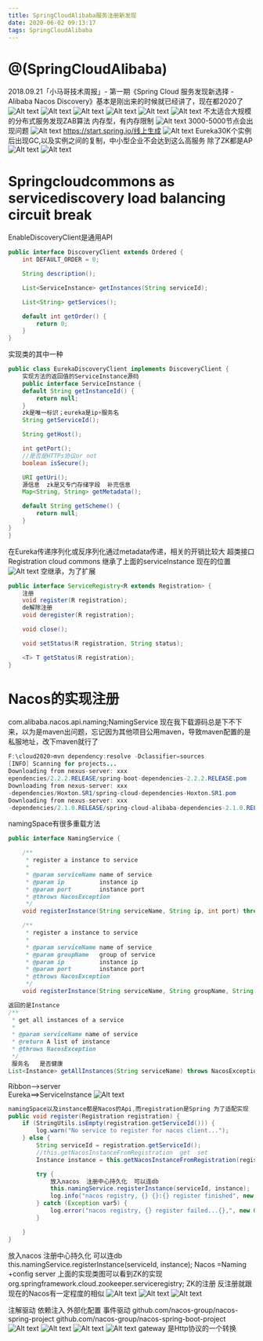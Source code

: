 ```yaml
---
title: SpringCloudAlibaba服务注册新发现
date: 2020-06-02 09:13:17
tags: SpringCloudAlibaba
---
```


# @(SpringCloudAlibaba)
2018.09.21「小马哥技术周报」- 第一期《Spring Cloud 服务发现新选择 - Alibaba Nacos Discovery》基本是刚出来的时候就已经讲了，现在都2020了
![Alt text](http://47.105.116.133:8080/upload/1.png)
![Alt text](http://47.105.116.133:8080/upload/2.png)
![Alt text](http://47.105.116.133:8080/upload/3.png)
![Alt text](http://47.105.116.133:8080/upload/6.png)
![Alt text](http://47.105.116.133:8080/upload/4.png)
![Alt text](http://47.105.116.133:8080/upload/5.png)
不太适合大规模的分布式服务发现ZAB算法
内存型，有内存限制
![Alt text](http://47.105.116.133:8080/upload/7.png)
3000-5000节点会出现问题
![Alt text](http://47.105.116.133:8080/upload/8.png)
https://start.spring.io/线上生成
![Alt text](http://47.105.116.133:8080/upload/9.png)
Eureka30K个实例后出现GC,以及实例之间的复制，中小型企业不会达到这么高服务
除了ZK都是AP
![Alt text](http://47.105.116.133:8080/upload/10.png)
![Alt text](http://47.105.116.133:8080/upload/11.png)

# Springcloudcommons as servicediscovery load balancing  circuit break
EnableDiscoveryClient是通用API

```java
public interface DiscoveryClient extends Ordered {
    int DEFAULT_ORDER = 0;

    String description();

    List<ServiceInstance> getInstances(String serviceId);

    List<String> getServices();

    default int getOrder() {
        return 0;
    }
}
```
实现类的其中一种
```java
public class EurekaDiscoveryClient implements DiscoveryClient {
    实现方法的返回值的ServiceInstance源码
    public interface ServiceInstance {
    default String getInstanceId() {
        return null;
    }
    zk是唯一标识；eureka是ip+服务名
    String getServiceId();

    String getHost();

    int getPort();
    //是否是HTTPs协议or not
    boolean isSecure();

    URI getUri();
    源信息  zk是又专门存储字段  补充信息
    Map<String, String> getMetadata();

    default String getScheme() {
        return null;
    }
}
}
```
在Eureka传递序列化或反序列化通过metadata传递，相关的开销比较大
超类接口Registration  cloud commons 继承了上面的serviceInstance
现在的位置
![Alt text](http://47.105.116.133:8080/upload/12.png)
空继承，为了扩展
```java
public interface ServiceRegistry<R extends Registration> {
    注册
    void register(R registration);
    de解除注册
    void deregister(R registration);

    void close();

    void setStatus(R registration, String status);

    <T> T getStatus(R registration);
}
```
# Nacos的实现注册
 com.alibaba.nacos.api.naming;NamingService
现在我下载源码总是下不下来，以为是maven出问题，忘记因为其他项目公用maven，导致maven配置的是私服地址，改下maven就行了
```java
F:\cloud2020>mvn dependency:resolve -Dclassifier=sources
[INFO] Scanning for projects...
Downloading from nexus-server: xxx
ependencies/2.2.2.RELEASE/spring-boot-dependencies-2.2.2.RELEASE.pom
Downloading from nexus-server: xxx
-dependencies/Hoxton.SR1/spring-cloud-dependencies-Hoxton.SR1.pom
Downloading from nexus-server: xxx
-dependencies/2.1.0.RELEASE/spring-cloud-alibaba-dependencies-2.1.0.RELEASE.pom
```
namingSpace有很多重载方法
```java
public interface NamingService {

    /**
     * register a instance to service
     *
     * @param serviceName name of service
     * @param ip          instance ip
     * @param port        instance port
     * @throws NacosException
     */
    void registerInstance(String serviceName, String ip, int port) throws NacosException;

    /**
     * register a instance to service
     *
     * @param serviceName name of service
     * @param groupName   group of service
     * @param ip          instance ip
     * @param port        instance port
     * @throws NacosException
     */
    void registerInstance(String serviceName, String groupName, String ip, int port) throws NacosException;

返回的是Instance
/**
 * get all instances of a service
 *
 * @param serviceName name of service
 * @return A list of instance
 * @throws NacosException
 */
 服务名   是否健康
List<Instance> getAllInstances(String serviceName) throws NacosException;
```
Ribbon-->server  
Eureka==>ServiceInstance
![Alt text](http://47.105.116.133:8080/upload/13.png)
```java
namingSpace以及instance都是Nacos的Api,而registration是Spring 为了适配实现
public void register(Registration registration) {
    if (StringUtils.isEmpty(registration.getServiceId())) {
        log.warn("No service to register for nacos client...");
    } else {
        String serviceId = registration.getServiceId();
        //this.getNacosInstanceFromRegistration  get  set
        Instance instance = this.getNacosInstanceFromRegistration(registration);

        try {
            放入nacos  注册中心持久化  可以连db
            this.namingService.registerInstance(serviceId, instance);
            log.info("nacos registry, {} {}:{} register finished", new Object[]{serviceId, instance.getIp(), instance.getPort()});
        } catch (Exception var5) {
            log.error("nacos registry, {} register failed...{},", new Object[]{serviceId, registration.toString(), var5});
        }

    }
}
```
放入nacos  注册中心持久化  可以连db
this.namingService.registerInstance(serviceId, instance);
Nacos  =Naming +config server
上面的实现类图可以看到ZK的实现
org.springframework.cloud.zookeeper.serviceregistry;
ZK的注册 反注册就跟现在的Nacos有一定程度的相似
![Alt text](http://47.105.116.133:8080/upload/14.png)
![Alt text](http://47.105.116.133:8080/upload/15.png)
![Alt text](http://47.105.116.133:8080/upload/16.png)


注解驱动
依赖注入
外部化配置
事件驱动
github.com/nacos-group/nacos-spring-project
github.com/nacos-group/nacos-spring-boot-project
![Alt text](http://47.105.116.133:8080/upload/17.png)
![Alt text](http://47.105.116.133:8080/upload/18.png)
![Alt text](http://47.105.116.133:8080/upload/20.png)
![Alt text](http://47.105.116.133:8080/upload/19.png)
gateway 是Http协议的一个转换
